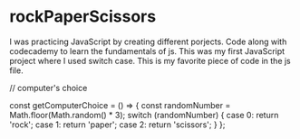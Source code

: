 # rockPaperScissors

I was practicing JavaScript by creating different porjects. Code along with codecademy to learn the fundamentals of js.
This was my first JavaScript project where I used switch case. This is my favorite piece of code in the js file.

// computer's choice

const getComputerChoice = () => {
    const randomNumber = Math.floor(Math.random() * 3);
    switch (randomNumber) {
        case 0:
            return 'rock';
        case 1:
            return 'paper';
        case 2:
            return 'scissors';
    }
};
